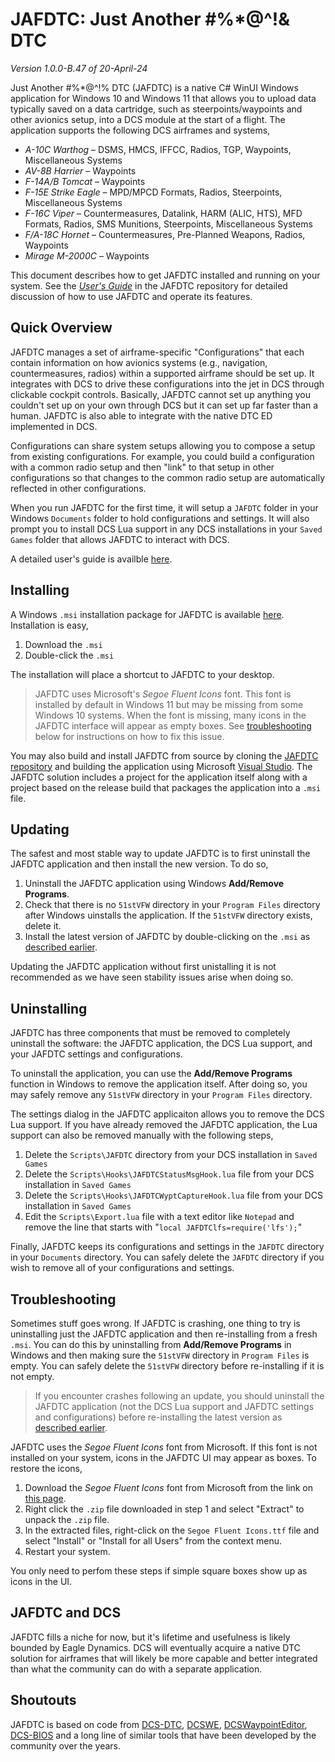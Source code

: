 # JAFDTC: Just Another #%*@^!& DTC

*Version 1.0.0-B.47 of 20-April-24*

Just Another #%*@^!% DTC (JAFDTC) is a native C# WinUI Windows application for Windows 10 and
Windows 11 that allows you to upload data typically saved on a data cartridge, such as
steerpoints/waypoints and other avionics setup, into a DCS module at the start of a flight. The
application supports the following DCS airframes and systems,

- *A-10C Warthog* &ndash; DSMS, HMCS, IFFCC, Radios, TGP, Waypoints, Miscellaneous Systems
- *AV-8B Harrier* &ndash; Waypoints
- *F-14A/B Tomcat* &ndash; Waypoints
- *F-15E Strike Eagle* &ndash; MPD/MPCD Formats, Radios, Steerpoints, Miscellaneous Systems
- *F-16C Viper* &ndash; Countermeasures, Datalink, HARM (ALIC, HTS), MFD Formats, Radios,
  SMS Munitions, Steerpoints, Miscellaneous Systems
- *F/A-18C Hornet* &ndash; Countermeasures, Pre-Planned Weapons, Radios, Waypoints
- *Mirage M-2000C* &ndash; Waypoints

This document describes how to get JAFDTC installed and running on your system. See the
[_User's Guide_](https://github.com/51st-Vfw/JAFDTC/tree/master/doc)
in the JAFDTC repository for detailed discussion of how to use JAFDTC and operate its features.

## Quick Overview

JAFDTC manages a set of airframe-specific "Configurations" that each contain information on how
avionics systems (e.g., navigation, countermeasures, radios) within a supported airframe should
be set up. It integrates with DCS to drive these configurations into the jet in DCS through
clickable cockpit controls. Basically, JAFDTC cannot set up anything you couldn't set up on your
own through DCS but it can set up far faster than a human. JAFDTC is also able to integrate with
the native DTC ED implemented in DCS.

Configurations can share system setups allowing you to compose a setup from existing
configurations. For example, you could build a configuration with a common radio setup and then
"link" to that setup in other configurations so that changes to the common radio setup are
automatically reflected in other configurations.

When you run JAFDTC for the first time, it will setup a `JAFDTC` folder in your Windows
`Documents` folder to hold configurations and settings. It will also prompt you to
install DCS Lua support in any DCS installations in your `Saved Games` folder that
allows JAFDTC to interact with DCS.

A detailed user's guide is availble
[here](https://github.com/51st-Vfw/JAFDTC/tree/master/doc).

## Installing

A Windows `.msi` installation package for JAFDTC is available
[here](https://github.com/51st-Vfw/JAFDTC/releases).
Installation is easy,

1. Download the `.msi`
2. Double-click the `.msi`

The installation will place a shortcut to JAFDTC to your desktop.

> JAFDTC uses Microsoft's *Segoe Fluent Icons* font. This font is installed by default in
> Windows 11 but may be missing from some Windows 10 systems. When the font is missing, many
> icons in the JAFDTC interface will appear as empty boxes. See
> [troubleshooting](#troubleshooting)
> below for instructions on how to fix this issue.

You may also build and install JAFDTC from source by cloning the
[JAFDTC repository](https://github.com/51st-Vfw/JAFDTC)
and building the application using Microsoft
[Visual Studio](https://visualstudio.microsoft.com/vs/).
The JAFDTC solution includes a project for the application itself along with a project based
on the release build that packages the application into a `.msi` file.

## Updating

The safest and most stable way to update JAFDTC is to first uninstall the JAFDTC application
and then install the new version. To do so,

1. Uninstall the JAFDTC application using Windows **Add/Remove Programs**.
2. Check that there is no `51stVFW` directory in your `Program Files` directory after Windows
   uinstalls the application. If the `51stVFW` directory exists, delete it.
3. Install the latest version of JAFDTC by double-clicking on the `.msi` as
   [described earlier](#installing).

Updating the JAFDTC application without first unistalling it is not recommended as we have seen
stability issues arise when doing so.

## Uninstalling

JAFDTC has three components that must be removed to completely uninstall the software: the
JAFDTC application, the DCS Lua support, and your JAFDTC settings and configurations.

To uninstall the application, you can use the **Add/Remove Programs** function in Windows to
remove the application itself. After doing so, you may safely remove any `51stVFW` directory
in your `Program Files` directory.

The settings dialog in the JAFDTC applicaiton allows you to remove the DCS Lua support. If you
have already removed the JAFDTC application, the Lua support can also be removed manually with
the following steps,

1. Delete the `Scripts\JAFDTC` directory from your DCS installation in `Saved Games`
2. Delete the `Scripts\Hooks\JAFDTCStatusMsgHook.lua` file from your DCS installation in
   `Saved Games`
3. Delete the `Scripts\Hooks\JAFDTCWyptCaptureHook.lua` file from your DCS installation in
   `Saved Games`
4. Edit the `Scripts\Export.lua` file with a text editor like `Notepad` and remove the line
   that starts with "`local JAFDTClfs=require('lfs');`"

Finally, JAFDTC keeps its configurations and settings in the `JAFDTC` directory in your 
`Documents` directory. You can safely delete the `JAFDTC` directory if you wish to remove
all of your configurations and settings.

## Troubleshooting

Sometimes stuff goes wrong. If JAFDTC is crashing, one thing to try is uninstalling just
the JAFDTC application and then re-installing from a fresh `.msi`. You can do this by
uninstalling from **Add/Remove Programs** in Windows and then making sure the `51stVFW`
directory in `Program Files` is empty. You can safely delete the `51stVFW` directory before
re-installing if it is not empty.

> If you encounter crashes following an update, you should uninstall the JAFDTC application
> (not the DCS Lua support and JAFDTC settings and configurations) before re-installing the
> latest version as
> [described earlier](#updating).

JAFDTC uses the *Segoe Fluent Icons* font from Microsoft. If this font is not installed on your
system, icons in the JAFDTC UI may appear as boxes. To restore the icons,

1. Download the *Segoe Fluent Icons* font from Microsoft from the link on
   [this page](https://learn.microsoft.com/en-us/windows/apps/design/downloads/#fonts).
2. Right click the `.zip` file downloaded in step 1 and select "Extract" to unpack the `.zip`
   file.
3. In the extracted files, right-click on the `Segoe Fluent Icons.ttf` file and select
   "Install" or "Install for all Users" from the context menu.
4. Restart your system.

You only need to perfom these steps if simple square boxes show up as icons in the UI.

## JAFDTC and DCS

JAFDTC fills a niche for now, but it's lifetime and usefulness is likely bounded by Eagle
Dynamics. DCS will eventually acquire a native DTC solution for airframes that will likely
be more capable and better integrated than what the community can do with a separate
application.

## Shoutouts

JAFDTC is based on code from
[DCS-DTC](https://github.com/the-paid-actor/dcs-dtc),
[DCSWE](https://github.com/51st-Vfw/DCSWaypointEditor),
[DCSWaypointEditor](https://github.com/Santi871/DCSWaypointEditor),
[DCS-BIOS](https://github.com/DCS-Skunkworks/dcs-bios)
and a long line of similar tools that have been developed by the community over the years.
